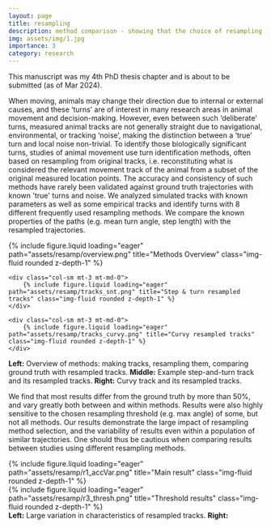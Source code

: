 ```yaml
---
layout: page
title: resampling
description: method comparison - showing that the choice of resampling (turn ID) method can have large effects on the results of movement ecological studies
img: assets/img/1.jpg
importance: 3
category: research
---
```

This manuscript was my 4th PhD thesis chapter and is about to be submitted (as of Mar 2024).

When moving, animals may change their direction due to internal or external causes, and these ‘turns’ are of interest in many research areas in animal movement and decision-making. However, even between such ‘deliberate’ turns, measured animal tracks are not generally straight due to navigational, environmental, or tracking ‘noise’, making the distinction between a ‘true’ turn and local noise non-trivial. To identify those biologically significant turns, studies of animal movement use turn identification methods, often based on resampling from original tracks, i.e. reconstituting what is considered the relevant movement track of the animal from a subset of the original measured location points. The accuracy and consistency of such methods have rarely been validated against ground truth trajectories with known 'true' turns and noise.
We analyzed simulated tracks with known parameters as well as some empirical tracks and identify turns with 8 different frequently used resampling methods. We compare the known properties of the paths (e.g. mean turn angle, step length) with the resampled trajectories.

<div class="row">
    <div class="col-sm mt-3 mt-md-0">
        {% include figure.liquid loading="eager" path="assets/resamp/overview.png" title="Methods Overview" class="img-fluid rounded z-depth-1" %}
    </div>
    
    <div class="col-sm mt-3 mt-md-0">
        {% include figure.liquid loading="eager" path="assets/resamp/tracks_snt.png" title="Step & turn resampled tracks" class="img-fluid rounded z-depth-1" %}
    </div>

    <div class="col-sm mt-3 mt-md-0">
        {% include figure.liquid loading="eager" path="assets/resamp/tracks_curvy.png" title="Curvy resampled tracks" class="img-fluid rounded z-depth-1" %}
    </div>
</div>
<div class="caption">
    <strong>Left:</strong> Overview of methods: making tracks, resampling them, comparing ground truth with resampled tracks. <strong>Middle:</strong> Example step-and-turn track and its resampled tracks. <strong>Right:</strong> Curvy track and its resampled tracks.
</div>

We find that most results differ from the ground truth by more than 50%, and vary greatly both between and within methods. Results were also highly sensitive to the chosen resampling threshold (e.g. max angle) of some, but not all methods. Our results demonstrate the large impact of resampling method selection, and the variability of results even within a population of similar trajectories. One should thus be cautious when comparing results between studies using different resampling methods.

<div class="row">
    <div class="col-sm mt-3 mt-md-0">
        {% include figure.liquid loading="eager" path="assets/resamp/r1_accVar.png" title="Main result" class="img-fluid rounded z-depth-1" %}
    </div>
    <div class="col-sm mt-3 mt-md-0">
        {% include figure.liquid loading="eager" path="assets/resamp/r3_thresh.png" title="Threshold results" class="img-fluid rounded z-depth-1" %}
    </div>
</div>
<div class="caption">
    <strong>Left:</strong> Large variation in characteristics of resampled tracks. <strong>Right:</strong> 
</div>

